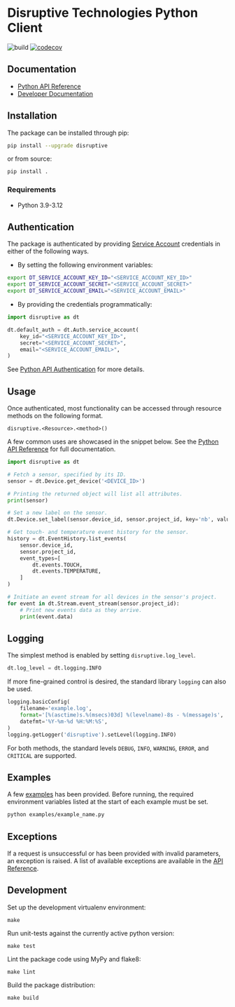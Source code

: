 # Disruptive Technologies Python Client

![build](https://github.com/disruptive-technologies/python-client/actions/workflows/build.yml/badge.svg)
[![codecov](https://codecov.io/gh/disruptive-technologies/python-client/branch/main/graph/badge.svg)](https://codecov.io/gh/disruptive-technologies/python-client)

## Documentation

- [Python API Reference](https://developer.disruptive-technologies.com/api/libraries/python/)
- [Developer Documentation](https://developer.disruptive-technologies.com/docs/)

## Installation

The package can be installed through pip:

```sh
pip install --upgrade disruptive
```

or from source:

```sh
pip install .
```

### Requirements

- Python 3.9-3.12

## Authentication

The package is authenticated by providing [Service Account](https://developer.disruptive-technologies.com/docs/service-accounts/introduction-to-service-accounts) credentials in either of the following ways.

- By setting the following environment variables:
```bash
export DT_SERVICE_ACCOUNT_KEY_ID="<SERVICE_ACCOUNT_KEY_ID>"
export DT_SERVICE_ACCOUNT_SECRET="<SERVICE_ACCOUNT_SECRET>"
export DT_SERVICE_ACCOUNT_EMAIL="<SERVICE_ACCOUNT_EMAIL>"
```

- By providing the credentials programmatically:
```python
import disruptive as dt

dt.default_auth = dt.Auth.service_account(
    key_id="<SERVICE_ACCOUNT_KEY_ID>",
    secret="<SERVICE_ACCOUNT_SECRET>",
    email="<SERVICE_ACCOUNT_EMAIL>",
)
```

See [Python API Authentication](https://developer.disruptive-technologies.com/api/libraries/python/client/authentication.html) for more details.

## Usage

Once authenticated, most functionality can be accessed through resource methods on the following format.

```
disruptive.<Resource>.<method>()
```

A few common uses are showcased in the snippet below. See the [Python API Reference](https://developer.disruptive-technologies.com/api/libraries/python/) for full documentation.

```python
import disruptive as dt

# Fetch a sensor, specified by its ID.
sensor = dt.Device.get_device('<DEVICE_ID>')

# Printing the returned object will list all attributes.
print(sensor)

# Set a new label on the sensor.
dt.Device.set_label(sensor.device_id, sensor.project_id, key='nb', value='99')

# Get touch- and temperature event history for the sensor.
history = dt.EventHistory.list_events(
    sensor.device_id,
    sensor.project_id,
    event_types=[
        dt.events.TOUCH,
        dt.events.TEMPERATURE,
    ]
)

# Initiate an event stream for all devices in the sensor's project.
for event in dt.Stream.event_stream(sensor.project_id):
    # Print new events data as they arrive.
    print(event.data)
```

## Logging
The simplest method is enabled by setting `disruptive.log_level`.
```python
dt.log_level = dt.logging.INFO
```
If more fine-grained control is desired, the standard library `logging` can also be used.
```python
logging.basicConfig(
    filename='example.log',
    format='[%(asctime)s.%(msecs)03d] %(levelname)-8s - %(message)s',
    datefmt='%Y-%m-%d %H:%M:%S',
)
logging.getLogger('disruptive').setLevel(logging.INFO)
``` 
For both methods, the standard levels `DEBUG`, `INFO`, `WARNING`, `ERROR`, and `CRITICAL` are supported.

## Examples
A few [examples](https://developer.disruptive-technologies.com/api/libraries/python/client/examples.html) has been provided. Before running, the required environment variables listed at the start of each example must be set.

```sh
python examples/example_name.py
```

## Exceptions
If a request is unsuccessful or has been provided with invalid parameters, an exception is raised. A list of available exceptions are available in the [API Reference](https://developer.disruptive-technologies.com/api/libraries/python/client/errors.html).

## Development

Set up the development virtualenv environment:
```
make
```

Run unit-tests against the currently active python version:
```
make test
```

Lint the package code using MyPy and flake8:
```
make lint
```

Build the package distribution:
```
make build
```
